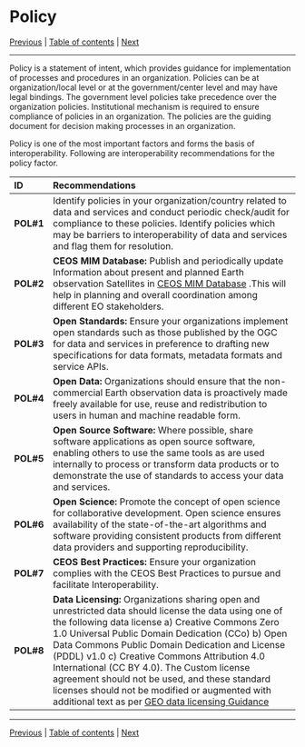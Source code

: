 # Policy

[Previous](Quality.md) | [Table of contents](README.md) | [Next](README.md)
***

Policy is a statement of intent, which provides guidance for implementation of processes and procedures in an organization. Policies can be at organization/local level or at the government/center level and may have legal bindings. The government level policies take precedence over the organization policies. Institutional mechanism is required to ensure compliance of policies in an organization. The policies are the guiding document for decision making processes in an organization.

Policy is one of the most important factors and forms the basis of interoperability. Following are interoperability recommendations for the policy factor.

| ID | Recommendations |
| :---- | :---- |
| **POL\#1**| Identify policies in your organization/country related to data and services and conduct periodic check/audit for compliance to these policies. Identify policies which may be barriers to interoperability of data and services and flag them for resolution. |
| **POL\#2** | **CEOS MIM Database:** Publish and periodically update Information about present and planned Earth observation Satellites in [CEOS MIM Database](https://ceos.org/mim-database) .This will help in planning and overall coordination among different EO stakeholders. |
| **POL\#3** | **Open Standards:** Ensure your organizations implement open standards such as those published by the OGC for data and services in preference to drafting new specifications for data formats, metadata formats and service APIs. |
| **POL\#4** | **Open Data:** Organizations should ensure that the non-commercial Earth observation data is proactively made freely available for use, reuse and redistribution to users in human and machine readable form. |
| **POL\#5** | **Open Source Software:** Where possible, share software applications as open source software, enabling others to use the same tools as are used internally to process or transform data products or to demonstrate the use of standards to access your data and services. |
| **POL\#6** | **Open Science:** Promote the concept of open science for collaborative development. Open science ensures availability of the state-of-the-art algorithms and software providing consistent products from different data providers and supporting reproducibility. |
| **POL\#7** | **CEOS Best Practices:** Ensure your organization complies with the CEOS Best Practices to pursue and facilitate Interoperability.  |
| **POL\#8** | **Data Licensing:** Organizations sharing open and unrestricted data should license the data using one of the following data license a) Creative Commons Zero 1.0 Universal Public Domain Dedication (CCo) b) Open Data Commons Public Domain Dedication and License (PDDL) v1.0 c) Creative Commons Attribution 4.0 International (CC BY 4.0). The Custom license agreement should not be used, and these standard licenses should not be modified or augmented with additional text as per [GEO data licensing Guidance](<https://gkhub.earthobservations.org/packages/p0zg8-02b56>)|

***
[Previous](Quality.md) | [Table of contents](README.md) | [Next](README.md)
